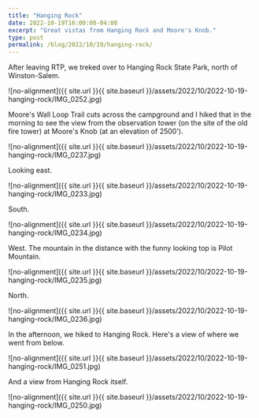 ```yaml
---
title: "Hanging Rock"
date: 2022-10-19T16:00:00-04:00
excerpt: "Great vistas from Hanging Rock and Moore's Knob."
type: post
permalink: /blog/2022/10/19/hanging-rock/
---
```

After leaving RTP, we treked over to Hanging Rock State Park, north of Winston-Salem.

![no-alignment]({{ site.url }}{{ site.baseurl }}/assets/2022/10/2022-10-19-hanging-rock/IMG_0252.jpg)

Moore's Wall Loop Trail cuts across the campground and I hiked that in the morning to see the view from the observation tower (on the site of the old fire tower) at Moore's Knob (at an elevation of 2500').

![no-alignment]({{ site.url }}{{ site.baseurl }}/assets/2022/10/2022-10-19-hanging-rock/IMG_0237.jpg)

Looking east.

![no-alignment]({{ site.url }}{{ site.baseurl }}/assets/2022/10/2022-10-19-hanging-rock/IMG_0233.jpg)

South.

![no-alignment]({{ site.url }}{{ site.baseurl }}/assets/2022/10/2022-10-19-hanging-rock/IMG_0234.jpg)

West. The mountain in the distance with the funny looking top is Pilot Mountain.

![no-alignment]({{ site.url }}{{ site.baseurl }}/assets/2022/10/2022-10-19-hanging-rock/IMG_0235.jpg)

North.

![no-alignment]({{ site.url }}{{ site.baseurl }}/assets/2022/10/2022-10-19-hanging-rock/IMG_0236.jpg)

In the afternoon, we hiked to Hanging Rock. Here's a view of where we went from below.

![no-alignment]({{ site.url }}{{ site.baseurl }}/assets/2022/10/2022-10-19-hanging-rock/IMG_0251.jpg)

And a view from Hanging Rock itself.

![no-alignment]({{ site.url }}{{ site.baseurl }}/assets/2022/10/2022-10-19-hanging-rock/IMG_0250.jpg)
